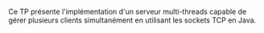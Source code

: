 Ce TP présente l'implémentation d'un serveur multi-threads capable de gérer plusieurs clients simultanément en utilisant les sockets TCP en Java.
